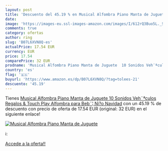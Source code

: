 ```yaml
---
layout: post
title: 'Descuento del 45.19 % en Musical Alfombra Piano Manta de Juguete '
date: 
image: 'https://images-eu.ssl-images-amazon.com/images/I/612rQ3Buo5L._SL200_.jpg'
comments: true
category: ofertas
author: ring
slug: 'B07L6XVN8Q-es'
actualPrice: 17.54 EUR
currency: EUR
price: 17.54
comparePrice: 32 EUR
prodname: 'Musical Alfombra Piano Manta de Juguete  10 Sonidos Veh¨ªculos Regalos & Touch Play Alfombra para Beb¨¦ Ni?o Navidad'
country: 'es'
flag: '🇪🇸'
buyurl: 'https://www.amazon.es/dp/B07L6XVN8Q/?tag=tolees-21'
descuento: '45.19'
---
```


Tienes [Musical Alfombra Piano Manta de Juguete  10 Sonidos Veh¨ªculos Regalos & Touch Play Alfombra para Beb¨¦ Ni?o Navidad](https://www.amazon.es/dp/B07L6XVN8Q/?tag=tolees-21) con un 45.19 % de descuento con precio de oferta de 17.54 EUR (original: 32 EUR) en el siguiente enlace!

[![Musical Alfombra Piano Manta de Juguete ](https://images-eu.ssl-images-amazon.com/images/I/612rQ3Buo5L._SL200_.jpg)](https://www.amazon.es/dp/B07L6XVN8Q/?tag=tolees-21)

ℹ️:


[Accede a la oferta!!](https://www.amazon.es/dp/B07L6XVN8Q/?tag=tolees-21)

